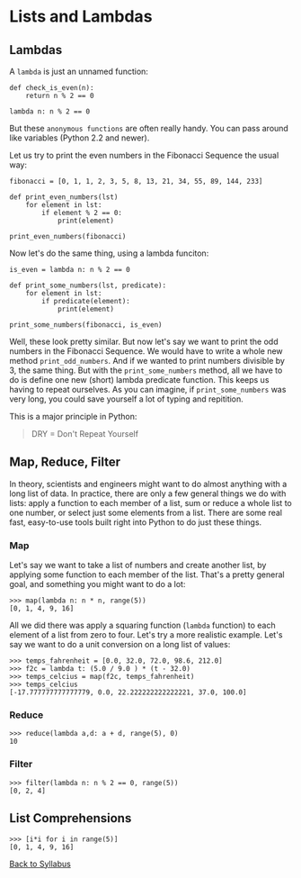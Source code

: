 # Lists and Lambdas

## Lambdas

A `lambda` is just an unnamed function:

    def check_is_even(n):
        return n % 2 == 0
    
    lambda n: n % 2 == 0

But these `anonymous functions` are often really handy. You can pass around like variables (Python 2.2 and newer).

Let us try to print the even numbers in the Fibonacci Sequence the usual way:

    fibonacci = [0, 1, 1, 2, 3, 5, 8, 13, 21, 34, 55, 89, 144, 233]
    
    def print_even_numbers(lst)
        for element in lst:
            if element % 2 == 0:
                print(element)
    
    print_even_numbers(fibonacci)

Now let's do the same thing, using a lambda funciton:

    is_even = lambda n: n % 2 == 0

    def print_some_numbers(lst, predicate):
        for element in lst:
            if predicate(element):
                print(element)

    print_some_numbers(fibonacci, is_even)

Well, these look pretty similar. But now let's say we want to print the odd numbers in the Fibonacci Sequence. We would have to write a whole new method `print_odd_numbers`. And if we wanted to print numbers divisible by 3, the same thing. But with the `print_some_numbers` method, all we have to do is define one new (short) lambda predicate function. This keeps us having to repeat ourselves. As you can imagine, if `print_some_numbers` was very long, you could save yourself a lot of typing and repitition.

This is a major principle in Python:

> DRY = Don't Repeat Yourself

## Map, Reduce, Filter

In theory, scientists and engineers might want to do almost anything with a long list of data. In practice, there are only a few general things we do with lists: apply a function to each member of a list, sum or reduce a whole list to one number, or select just some elements from a list. There are some real fast, easy-to-use tools built right into Python to do just these things.

### Map

Let's say we want to take a list of numbers and create another list, by applying some function to each member of the list. That's a pretty general goal, and something you might want to do a lot:

    >>> map(lambda n: n * n, range(5))
    [0, 1, 4, 9, 16]

All we did there was apply a squaring function (`lambda` function) to each element of a list from zero to four. Let's try a more realistic example. Let's say we want to do a unit conversion on a long list of values:

    >>> temps_fahrenheit = [0.0, 32.0, 72.0, 98.6, 212.0]
    >>> f2c = lambda t: (5.0 / 9.0 ) * (t - 32.0)
    >>> temps_celcius = map(f2c, temps_fahrenheit)
    >>> temps_celcius
    [-17.777777777777779, 0.0, 22.222222222222221, 37.0, 100.0]

### Reduce

    >>> reduce(lambda a,d: a + d, range(5), 0)
    10

### Filter

    >>> filter(lambda n: n % 2 == 0, range(5))
    [0, 2, 4]

## List Comprehensions

    >>> [i*i for i in range(5)]
    [0, 1, 4, 9, 16]

[Back to Syllabus](../../README.md)
